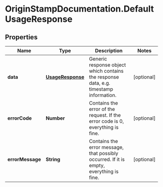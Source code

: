# OriginStampDocumentation.DefaultUsageResponse

## Properties
Name | Type | Description | Notes
------------ | ------------- | ------------- | -------------
**data** | [**UsageResponse**](UsageResponse.md) | Generic response object which contains the response data, e.g. timestamp information. | [optional] 
**errorCode** | **Number** | Contains the error of the request. If the error code is 0, everything is fine. | [optional] 
**errorMessage** | **String** | Contains the error message, that possibly occurred. If it is empty, everything is fine. | [optional] 


